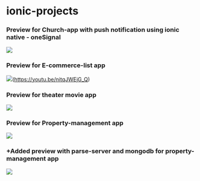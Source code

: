 # ionic-projects

<h3>Preview for Church-app with push notification using ionic native - oneSignal</h3>

<img src="https://media.giphy.com/media/ll5QJ1jnNcXyax1zqT/giphy.gif"/>

<h3>Preview for E-commerce-list app</h3>

<img src="https://media.giphy.com/media/46fdybJNCkavzvVnEN/giphy.gif"/>(https://youtu.be/nitqJWEjG_Q)

<h3>Preview for theater movie app</h3>

<img src="https://media.giphy.com/media/eexxSe4ZhWIDU5m5W8/giphy.gif"/>

<h3>Preview for Property-management app</h3>

<img src="https://media.giphy.com/media/TJ7VbMEyn0crO0WHvw/giphy.gif"/>

<h3>+Added preview with parse-server and mongodb for property-management app</h3>

<img src="https://media.giphy.com/media/1UPWXwocpzyIU8bGpr/giphy.gif"/>
